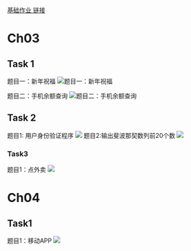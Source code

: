 [基础作业 链接](https://g-zsct4618.coding.net/p/aipython001_homework/d/stormaker/git/tree/master/W1)

# Ch03
## Task 1
题目一：新年祝福
![题目一：新年祝福](https://gitty.oss-cn-hangzhou.aliyuncs.com/img/202310281458687.png)

题目二：手机余额查询
![题目二：手机余额查询](https://gitty.oss-cn-hangzhou.aliyuncs.com/img/202310281500406.png)

## Task 2
题目1: 用户身份验证程序
![](https://gitty.oss-cn-hangzhou.aliyuncs.com/img/202310281503302.png)
题目2:输出斐波那契数列前20个数
![](https://gitty.oss-cn-hangzhou.aliyuncs.com/img/202310281503326.png)
### Task3
题目1：点外卖
![](https://gitty.oss-cn-hangzhou.aliyuncs.com/img/202310281504739.png)
# Ch04
## Task1
题目1：移动APP
![](https://gitty.oss-cn-hangzhou.aliyuncs.com/img/202310281505728.png)
